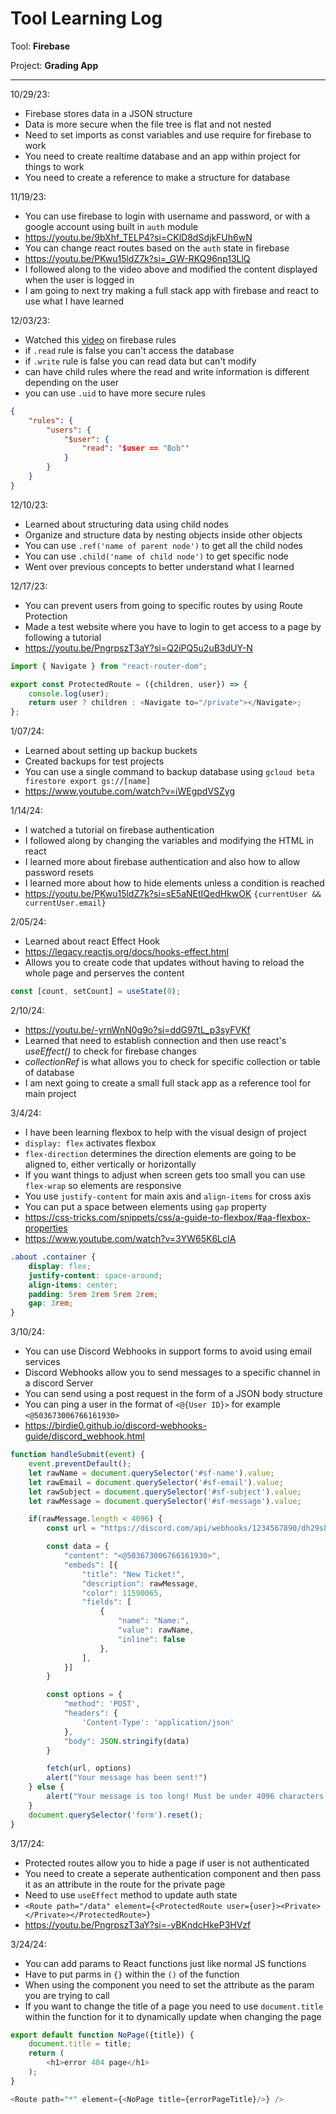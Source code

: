 # Tool Learning Log

Tool: **Firebase**

Project: **Grading App**

---

10/29/23:
* Firebase stores data in a JSON structure
* Data is more secure when the file tree is flat and not nested
* Need to set imports as const variables and use require for firebase to work
* You need to create realtime database and an app within project for things to work
* You need to create a reference to make a structure for database


11/19/23:
* You can use firebase to login with username and password, or with a google account using built in `auth` module
* https://youtu.be/9bXhf_TELP4?si=CKlD8dSdjkFUh6wN
* You can change react routes based on the `auth` state in firebase
* https://youtu.be/PKwu15ldZ7k?si=_GW-RKQ96np13LlQ
* I followed along to the video above and modified the content displayed when the user is logged in
* I am going to next try making a full stack app with firebase and react to use what I have learned

12/03/23:
* Watched this [video](https://youtu.be/dx_gkSb-Ch0?si=aesM9zS1EsZ2fAvO) on firebase rules
* if `.read` rule is false you can't access the database
* if `.write` rule is false you can read data but can't modify
* can have child rules where the read and write information is different depending on the user
* you can use `.uid` to have more secure rules
```json
{
    "rules": {
        "users": {
            "$user": {
                "read": '$user == "Bob"'
            }
        }
    }
}
```

12/10/23:
* Learned about structuring data using child nodes
* Organize and structure data by nesting objects inside other objects
* You can use `.ref('name of parent node')` to get all the child nodes
* You can use `.child('name of child node')` to get specific node
* Went over previous concepts to better understand what I learned

12/17/23:
* You can prevent users from going to specific routes by using Route Protection
* Made a test website where you have to login to get access to a page by following a tutorial
* https://youtu.be/PngrpszT3aY?si=Q2iPQ5u2uB3dUY-N
```js
import { Navigate } from "react-router-dom";

export const ProtectedRoute = ({children, user}) => {
    console.log(user);
    return user ? children : <Navigate to="/private"></Navigate>;
};

```

1/07/24:
* Learned about setting up backup buckets
* Created backups for test projects
* You can use a single command to backup database using `gcloud beta firestore export gs://[name]`
* https://www.youtube.com/watch?v=iWEgpdVSZyg

1/14/24:
* I watched a tutorial on firebase authentication
* I followed along by changing the variables and modifying the HTML in react
* I learned more about firebase authentication and also how to allow password resets
* I learned more about how to hide elements unless a condition is reached
* https://youtu.be/PKwu15ldZ7k?si=sE5aNEtIQedHkwOK
`{currentUser && currentUser.email}`

2/05/24:
* Learned about react Effect Hook
* https://legacy.reactjs.org/docs/hooks-effect.html
* Allows you to create code that updates without having to reload the whole page and perserves the content
```js
const [count, setCount] = useState(0);
```

2/10/24:
* https://youtu.be/-yrnWnN0g9o?si=ddG97tL_p3syFVKf
* Learned that need to establish connection and then use react's *useEffect()* to check for firebase changes
* *collectionRef* is what allows you to check for specific collection or table of database
* I am next going to create a small full stack app as a reference tool for main project

3/4/24:
* I have been learning flexbox to help with the visual design of project
* `display: flex` activates flexbox
* `flex-direction` determines the direction elements are going to be aligned to, either vertically or horizontally
* If you want things to adjust when screen gets too small you can use `flex-wrap` so elements are responsive
* You use `justify-content` for main axis and `align-items` for cross axis
* You can put a space between elements using `gap` property
* https://css-tricks.com/snippets/css/a-guide-to-flexbox/#aa-flexbox-properties
* https://www.youtube.com/watch?v=3YW65K6LcIA
```css
.about .container {
    display: flex;
    justify-content: space-around;
    align-items: center;
    padding: 5rem 2rem 5rem 2rem;
    gap: 3rem;
}
```

3/10/24:
* You can use Discord Webhooks in support forms to avoid using email services
* Discord Webhooks allow you to send messages to a specific channel in a discord Server
* You can send using a post request in the form of a JSON body structure
* You can ping a user in the format of `<@{User ID}>` for example `<@503673006766161930>`
* https://birdie0.github.io/discord-webhooks-guide/discord_webhook.html
```js
function handleSubmit(event) {
    event.preventDefault();
    let rawName = document.querySelector('#sf-name').value;
    let rawEmail = document.querySelector('#sf-email').value;
    let rawSubject = document.querySelector('#sf-subject').value;
    let rawMessage = document.querySelector('#sf-message').value;

    if(rawMessage.length < 4096) {
        const url = "https://discord.com/api/webhooks/1234567890/dh29s81a028sj32sxa"

        const data = {
            "content": "<@503673006766161930>",
            "embeds": [{
                "title": "New Ticket!",
                "description": rawMessage,
                "color": 11590065,
                "fields": [
                    {
                        "name": "Name:",
                        "value": rawName,
                        "inline": false
                    },
                ],
            }]
        }

        const options = {
            "method": 'POST',
            "headers": {
                'Content-Type': 'application/json'
            },
            "body": JSON.stringify(data)
        }

        fetch(url, options)
        alert("Your message has been sent!")
    } else {
        alert("Your message is too long! Must be under 4096 characters!")
    }
    document.querySelector('form').reset();
}
```

3/17/24:
* Protected routes allow you to hide a page if user is not authenticated
* You need to create a seperate authentication component and then pass it as an attribute in the route for the private page
* Need to use `useEffect` method to update auth state
* `<Route path="/data" element={<ProtectedRoute user={user}><Private></Private></ProtectedRoute>}`
* https://youtu.be/PngrpszT3aY?si=-yBKndcHkeP3HVzf

3/24/24:
* You can add params to React functions just like normal JS functions
* Have to put parms in `{}` within the `()` of the function
* When using the component you need to set the attribute as the param you are trying to call
* If you want to change the title of a page you need to use `document.title` within the function for it to dynamically update when changing the page
```js
export default function NoPage({title}) {
    document.title = title;
    return (
        <h1>error 404 page</h1>
    );
}
```
```js
<Route path="*" element={<NoPage title={errorPageTitle}/>} />
```



<!--
* Links you used today (websites, videos, etc)
* Things you tried, progress you made, etc
* Challenges, a-ha moments, etc
* Questions you still have
* What you're going to try next
-->
